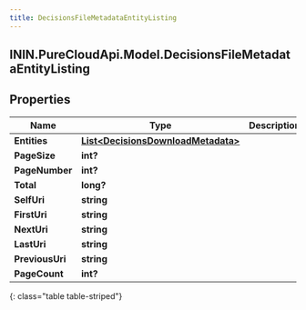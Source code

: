 ```yaml
---
title: DecisionsFileMetadataEntityListing
---
```

## ININ.PureCloudApi.Model.DecisionsFileMetadataEntityListing

## Properties

|Name | Type | Description | Notes|
|------------ | ------------- | ------------- | -------------|
| **Entities** | [**List&lt;DecisionsDownloadMetadata&gt;**](DecisionsDownloadMetadata.html) |  | [optional] |
| **PageSize** | **int?** |  | [optional] |
| **PageNumber** | **int?** |  | [optional] |
| **Total** | **long?** |  | [optional] |
| **SelfUri** | **string** |  | [optional] |
| **FirstUri** | **string** |  | [optional] |
| **NextUri** | **string** |  | [optional] |
| **LastUri** | **string** |  | [optional] |
| **PreviousUri** | **string** |  | [optional] |
| **PageCount** | **int?** |  | [optional] |
{: class="table table-striped"}


